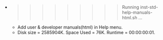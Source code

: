 * >>>>>>>>> Running inst-std-help-manuals-html.sh ...
  * Add user & developer manuals(html) in Help menu.
  * Disk size = 2585904K. Space Used = 76K. Runtime = 00:00:00:01.
